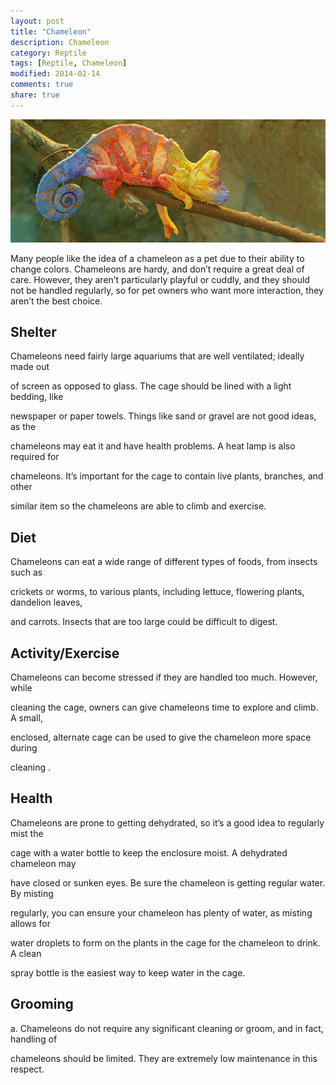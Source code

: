 ```yaml
---
layout: post
title: "Chameleon"
description: Chameleon
category: Reptile
tags: [Reptile, Chameleon]
modified: 2014-02-14
comments: true
share: true
---
```


<img src="/images/chameleon-1.jpg" class="img-post">

Many people like the idea of a chameleon as a pet due to their ability to change colors. 
Chameleons are hardy, and don’t require a great deal of care. However, they aren’t 
particularly playful or cuddly, and they should not be handled regularly, so for pet owners 
who want more interaction, they aren’t the best choice.

## Shelter

Chameleons need fairly large aquariums that are well ventilated; ideally made out 

of screen as opposed to glass. The cage should be lined with a light bedding, like 

newspaper or paper towels. Things like sand or gravel are not good ideas, as the 

chameleons may eat it and have health problems. A heat lamp is also required for 

chameleons. It’s important for the cage to contain live plants, branches, and other 

similar item so the chameleons are able to climb and exercise.

## Diet

Chameleons can eat a wide range of different types of foods, from insects such as 

crickets or worms, to various plants, including lettuce, flowering plants, dandelion leaves, 

and carrots. Insects that are too large could be difficult to digest.

## Activity/Exercise
Chameleons can become stressed if they are handled too much. However, while 

cleaning the cage, owners can give chameleons time to explore and climb. A small, 

enclosed, alternate cage can be used to give the chameleon more space during 

cleaning .
## Health

Chameleons are prone to getting dehydrated, so it’s a good idea to regularly mist the 

cage with a water bottle to keep the enclosure moist. A dehydrated chameleon may 

have closed or sunken eyes. Be sure the chameleon is getting regular water. By misting 

regularly, you can ensure your chameleon has plenty of water, as misting allows for 

water droplets to form on the plants in the cage for the chameleon to drink. A clean 

spray bottle is the easiest way to keep water in the cage.

## Grooming

a. Chameleons do not require any significant cleaning or groom, and in fact, handling of 

chameleons should be limited. They are extremely low maintenance in this respect.


